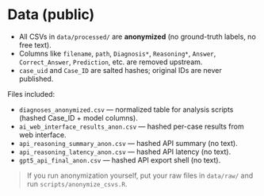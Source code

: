 # Data (public)

- All CSVs in `data/processed/` are **anonymized** (no ground-truth labels, no free text).
- Columns like `filename`, `path`, `Diagnosis*`, `Reasoning*`, `Answer`, `Correct_Answer`, `Prediction`, etc. are removed upstream.
- `case_uid` and `Case_ID` are salted hashes; original IDs are never published.

Files included:
- `diagnoses_anonymized.csv` — normalized table for analysis scripts (hashed Case_ID + model columns).
- `ai_web_interface_results_anon.csv` — hashed per-case results from web interface.
- `api_reasoning_summary_anon.csv` — hashed API summary (no text).
- `api_reasoning_latency_anon.csv` — hashed API latency (no text).
- `gpt5_api_final_anon.csv` — hashed API export shell (no text).

> If you run anonymization yourself, put your raw files in `data/raw/` and run `scripts/anonymize_csvs.R`.
